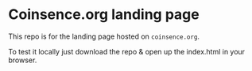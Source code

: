 # Coinsence.org landing page

This repo is for the landing page hosted on `coinsence.org`.

To test it locally just download the repo & open up the index.html in your browser.
